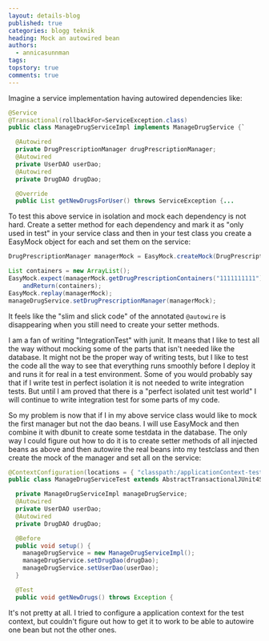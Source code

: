 ```yaml
---
layout: details-blog
published: true
categories: blogg teknik
heading: Mock an autowired bean
authors:
  - annicasunnman
tags:
topstory: true
comments: true
---
```


Imagine a service implementation having autowired dependencies like:

~~~ java
@Service
@Transactional(rollbackFor=ServiceException.class)
public class ManageDrugServiceImpl implements ManageDrugService {`

  @Autowired
  private DrugPrescriptionManager drugPrescriptionManager;
  @Autowired
  private UserDAO userDao;
  @Autowired
  private DrugDAO drugDao;

  @Override
  public List getNewDrugsForUser() throws ServiceException {...
~~~

To test this above service in isolation and mock each dependency is not hard. Create a setter method for each dependency and mark it as "only used in test" in your service class and then in your test class you create a EasyMock object for each and set them on the service:

~~~ java
DrugPrescriptionManager managerMock = EasyMock.createMock(DrugPrescriptionManager.class);`

List containers = new ArrayList();
EasyMock.expect(managerMock.getDrugPrescriptionContainers("1111111111")).
    andReturn(containers);
EasyMock.replay(managerMock);
manageDrugService.setDrugPrescriptionManager(managerMock);
~~~

It feels like the "slim and slick code" of the annotated `@autowire` is disappearing when you still need to create your setter methods.

I am a fan of writing "IntegrationTest" with junit. It means that I like to test all the way without mocking some of the parts that isn't needed like the database. It might not be the proper way of writing tests, but I like to test the code all the way to see that everything runs smoothly before I deploy it and runs it for real in a test environment. Some of you would probably say that if I write test in perfect isolation it is not needed to write integration tests. But until I am proved that there is a "perfect isolated unit test world" I will continue to write integration test for some parts of my code.

So my problem is now that if I in my above service class would like to mock the first manager but not the dao beans. I will use EasyMock and then combine it with dbunit to create some testdata in the database. The only way I could figure out how to do it is to create setter methods of all injected beans as above and then autowire the real beans into my testclass and then create the mock of the manager and set all on the service:

~~~ java
@ContextConfiguration(locations = { "classpath:/applicationContext-test.xml" })
public class ManageDrugServiceTest extends AbstractTransactionalJUnit4SpringContextTests {`

  private ManageDrugServiceImpl manageDrugService;
  @Autowired
  private UserDAO userDao;
  @Autowired
  private DrugDAO drugDao;

  @Before
  public void setup() {
    manageDrugService = new ManageDrugServiceImpl();
    manageDrugService.setDrugDao(drugDao);
    manageDrugService.setUserDao(userDao);
  }

  @Test
  public void getNewDrugs() throws Exception {
~~~

It's not pretty at all. I tried to configure a application context for the test context, but couldn't figure out how to get it to work to be able to autowire one bean but not the other ones.
